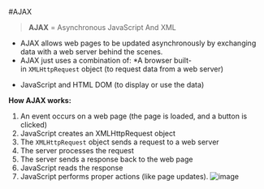 #AJAX
>**AJAX** = Asynchronous JavaScript And XML
* AJAX allows web pages to be updated asynchronously by exchanging data with a web server behind the scenes.
* AJAX just uses a combination of:
    *A browser built-in `XMLHttpRequest` object (to request data from a web server)
- JavaScript and HTML DOM (to display or use the data)

**How AJAX works:**
1. An event occurs on a web page (the page is loaded, and a button is clicked)
2. JavaScript creates an XMLHttpRequest object 
3. The `XMLHttpRequest` object sends a request to a web server
4. The server processes the request
5. The server sends a response back to the web page
6. JavaScript reads the response
7. JavaScript performs proper actions (like page updates).
![image](https://github.com/Code-blogger/AJAX/assets/84615558/cda7a807-333f-4ea4-9654-216ac32a8df9)
